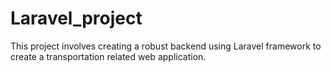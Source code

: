 # Laravel_project
This project involves creating a robust backend using Laravel framework to create a transportation related web application.
